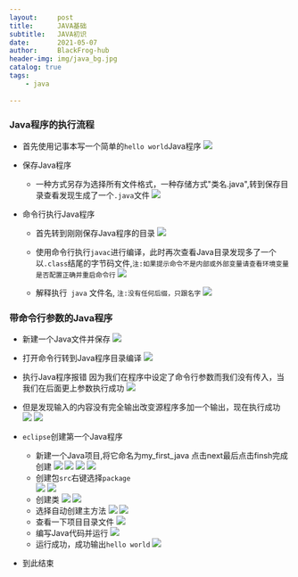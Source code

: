 ```yaml
---
layout:     post
title:      JAVA基础
subtitle:   JAVA初识
date:       2021-05-07
author:     BlackFrog-hub
header-img: img/java_bg.jpg
catalog: true
tags:
    - java
      
---
```


### Java程序的执行流程

- 首先使用记事本写一个简单的`hello world`Java程序
![](http://blackfrog.top/img/java/java_1_1.png)

- 保存Java程序
	-  一种方式另存为选择所有文件格式，一种存储方式"类名.java",转到保存目录查看发现生成了一个`.java`文件
![](http://blackfrog.top/img/java/java_1_2.png)


- 命令行执行Java程序
	- 首先转到刚刚保存Java程序的目录
![](http://blackfrog.top/img/java/java_1_3.png)

	- 使用命令行执行`javac`进行编译，此时再次查看Java目录发现多了一个以`.class`结尾的字节码文件,`注:如果提示命令不是内部或外部变量请查看环境变量是否配置正确并重启命令行`
![](http://blackfrog.top/img/java/java_1_4.png)
	- 解释执行` java` 文件名, `注:没有任何后缀，只跟名字`
![](http://blackfrog.top/img/java/java_1_1.png)

### 带命令行参数的Java程序
- 新建一个Java文件并保存
![](http://blackfrog.top/img/java/java_1_5.png)
- 打开命令行转到Java程序目录编译
![](http://blackfrog.top/img/java/java_1_6.png)

- 执行Java程序报错 因为我们在程序中设定了命令行参数而我们没有传入，当我们在后面更上参数执行成功
![](http://blackfrog.top/img/java/java_1_6.png)

- 但是发现输入的内容没有完全输出改变源程序多加一个输出，现在执行成功
![](http://blackfrog.top/img/java/java_1_7.png)
![](http://blackfrog.top/img/java/java_1_8.png)

- `eclipse`创建第一个Java程序
	- 新建一个Java项目,将它命名为my_first_java 点击next最后点击finsh完成创建
![](http://blackfrog.top/img/java/java_1_9.png)
![](http://blackfrog.top/img/java/java_1_10.png)
![](http://blackfrog.top/img/java/java_1_11.png)
![](http://blackfrog.top/img/java/java_1_12.png)
	- 创建包`src`右键选择`package`  
![](http://blackfrog.top/img/java/java_1_13.jpg)
![](http://blackfrog.top/img/java/java_1_14.png)
	- 创建类
![](http://blackfrog.top/img/java/java_1_15.jpg)
![](http://blackfrog.top/img/java/java_1_16.png)
	- 选择自动创建主方法
![](http://blackfrog.top/img/java/java_1_17.jpg)
![](http://blackfrog.top/img/java/java_1_18.png)
	- 查看一下项目目录文件
![](http://blackfrog.top/img/java/java_1_19.png)
	- 编写Java代码并运行
![](http://blackfrog.top/img/java/java_1_20.jpg)
	- 运行成功，成功输出`hello world`
![](http://blackfrog.top/img/java/java_1_21.png)
- 到此结束
